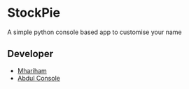 # StockPie

A simple python console based app to customise your name

## Developer
- [Mhariham](https://github.com/mhariham)
- [Abdul Console](https://github.com/AbdulConsole)
